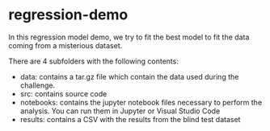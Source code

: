 # regression-demo
In this regression model demo, we try to fit the best model to fit the data coming from a misterious dataset.

There are 4 subfolders with the following contents:

 - data: contains a tar.gz file which contain the data used during the challenge.
 - src: contains source code
 - notebooks: contains the jupyter notebook files necessary to perform the analysis. You can run them in Jupyter or Visual Studio Code
 - results: contains a CSV with the results from the blind test dataset